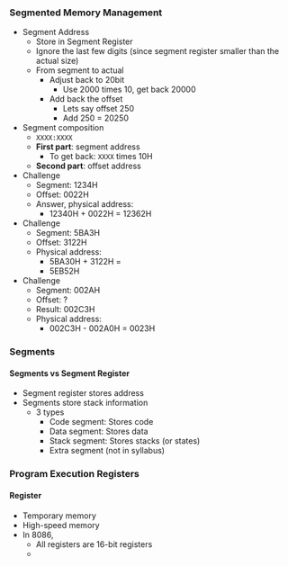 ### Segmented Memory Management

- Segment Address
  - Store in Segment Register
  - Ignore the last few digits (since segment register smaller than the actual size)
  - From segment to actual
    - Adjust back to 20bit 
      - Use 2000 times 10, get back 20000
    - Add back the offset
      - Lets say offset 250
      - Add 250 = 20250
- Segment composition
  - `XXXX:XXXX`
  - **First part**: segment address
    - To get back: `XXXX` times 10H
  - **Second part**: offset address
- Challenge
  - Segment: 1234H
  - Offset: 0022H
  - Answer, physical address: 
    - 12340H + 0022H = 12362H
- Challenge
  - Segment: 5BA3H
  - Offset: 3122H
  - Physical address:
    - 5BA30H + 3122H =
    - 5EB52H
- Challenge
  - Segment: 002AH
  - Offset: ?
  - Result: 002C3H
  - Physical address:
    - 002C3H - 002A0H = 0023H

### Segments

#### Segments vs Segment Register

- Segment register stores address
- Segments store stack information
  - 3 types
    - Code segment: Stores code
    - Data segment: Stores data
    - Stack segment: Stores stacks (or states)
    - Extra segment (not in syllabus)

### Program Execution Registers

#### Register

- Temporary memory
- High-speed memory
- In 8086,
  - All registers are 16-bit registers
  - 